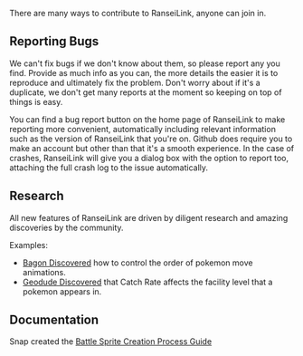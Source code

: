 
There are many ways to contribute to RanseiLink, anyone can join in.

## Reporting Bugs

We can't fix bugs if we don't know about them, so please report any you find. Provide as much info as you can, the more details the easier it is to reproduce and ultimately fix the problem. Don't worry about if it's a duplicate, we don't get many reports at the moment so keeping on top of things is easy.

You can find a bug report button on the home page of RanseiLink to make reporting more convenient, automatically including relevant information such as the version of RanseiLink that you're on. Github does require you to make an account but other than that it's a smooth experience. In the case of crashes, RanseiLink will give you a dialog box with the option to report too, attaching the full crash log to the issue automatically.

## Research

All new features of RanseiLink are driven by diligent research and amazing discoveries by the community.

Examples:

- [Bagon Discovered](https://github.com/Deijin27/RanseiLink/discussions/57) how to control the order of pokemon move animations.
- [Geodude Discovered](https://github.com/Deijin27/RanseiLink/discussions/56) that Catch Rate affects the facility level that a pokemon appears in.

## Documentation

Snap created the [Battle Sprite Creation Process Guide](../guides/image-editing/battle-sprite-creation-process.md)

